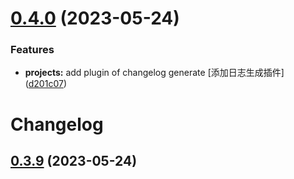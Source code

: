 # [0.4.0](https://github.com/soybeanjs/eslint-config/compare/v0.3.9...v0.4.0) (2023-05-24)


### Features

* **projects:** add plugin of changelog generate [添加日志生成插件] ([d201c07](https://github.com/soybeanjs/eslint-config/commit/d201c075007f37005c7e86dbd34c907ac35e7470))



# Changelog

## [0.3.9](https://github.com/soybeanjs/eslint-config/compare/v0.3.8...v0.3.9) (2023-05-24)



